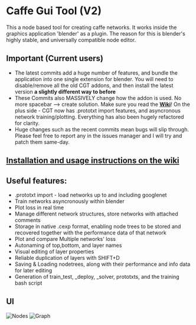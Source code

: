 # Caffe Gui Tool (V2)
This a node based tool for creating caffe networks. It works inside the graphics application 'blender' as a plugin. The reason for this is blender's highly stable, and universally compatible node editor.
## Important (Current users)

* The latest commits add a huge number of features, and bundle the application into one single extension for blender. You will need to disable/remove all the old CGT addons, and then install the latest version **a slightly different way to before**
* These Commits also MASSIVELY change how the addon is used. No more spacebar --> create solution. Make sure you read the [**Wiki**](http://bit.ly/1HCES6r)!
On the plus side - CGT now has .prototxt import features, and asyncronous network training/plotting. Everything has also been hugely refactored for clarity.
* Huge changes such as the recent commits mean bugs will slip through. Please feel free to report any in the issues manager and I will try and patch them same-day.

## [**Installation and usage instructions on the wiki**](http://bit.ly/1HCES6r)

## Useful features:
* .prototxt import - load networks up to and including googlenet
* Train networks asyncronously within blender
* Plot loss in real time
* Manage different network structures, store networks with attached comments
* Storage in native .cexp format, enabling node trees to be stored and recovered together with the performance data of that network
* Plot and compare Multiple networks' loss
* Autonaming of top,bottom, and layer names
* Visual editing of layer properties
* Reliable duplication of layers with SHIFT+D
* Saving & Loading nodetrees, along with their performance and info data for later editing
* Generation of train_test, _deploy, _solver, prototxts, and the training bash script


## UI

![Nodes](https://dl.dropboxusercontent.com/u/10860244/CGT/Selection_032.png)
![Graph](https://dl.dropboxusercontent.com/u/10860244/CGT/Selection_031.png)
